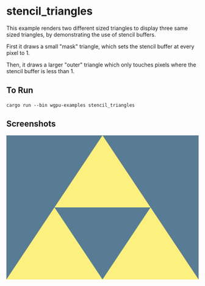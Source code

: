 # stencil_triangles

This example renders two different sized triangles to display three same sized triangles,
by demonstrating the use of stencil buffers.

First it draws a small "mask" triangle, which sets the stencil buffer at every pixel to 1.

Then, it draws a larger "outer" triangle which only touches pixels where the stencil buffer is less than 1.

## To Run

```
cargo run --bin wgpu-examples stencil_triangles
```

## Screenshots

![Stencil Triangles window](./screenshot.png)
